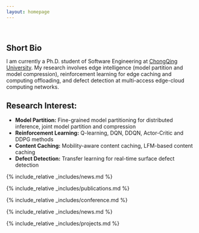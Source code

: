 ```yaml
---
layout: homepage
---
```


<h1 id="about-me"></h1>

<h2 style="margin: 60px 0px 10px;">Short Bio</h2>

I am currently a Ph.D. student of Software Engineering at [ChongQing University](https://www.cqu.edu.cn/). My research involves edge intelligence (model partition and model compression), reinforcement learning for edge caching and computing offloading, and defect detection at multi-access edge-cloud computing networks.


## Research Interest:
- **Model Partition:**  Fine-grained model partitioning for distributed inference, joint model partition and compression
- **Reinforcement Learning:** Q-learning, DQN, DDQN, Actor-Critic and DDPG methods
- **Content Caching:** Mobility-aware content caching, LFM-based content caching
- **Defect Detection:** Transfer learning for real-time surface defect detection

{% include_relative _includes/news.md %}

{% include_relative _includes/publications.md %}

{% include_relative _includes/conference.md %}

{% include_relative _includes/news.md %}

{% include_relative _includes/projects.md %}
